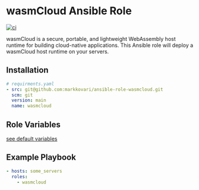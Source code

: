 # wasmCloud Ansible Role



[![ci](https://github.com/markkovari/ansible-role-wasmcloud/actions/workflows/ci.yaml/badge.svg)](https://github.com/markkovari/ansible-role-wasmcloud/actions/workflows/ci.yaml)

wasmCloud is a secure, portable, and lightweight WebAssembly host runtime for building cloud-native applications. This Ansible role will deploy a wasmCloud host runtime on your servers.

## Installation

```yaml
# requirments.yaml
- src: git@github.com:markkovari/ansible-role-wasmcloud.git
  scm: git
  version: main
  name: wasmcloud
```

## Role Variables

<!--TODO: add variables -->

[see default variables](defaults/main.yaml)

## Example Playbook

```yaml
- hosts: some_servers
  roles:
    - wasmcloud
```
